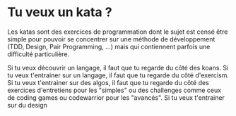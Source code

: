 # Tu veux un kata ?

Les katas sont des exercices de programmation dont le sujet est censé être simple pour pouvoir se concentrer sur une méthode de développement (TDD, Design, Pair Programming, ...) mais qui contiennent parfois une difficulté particulière.

Si tu veux découvrir un langage, il faut que tu regarde du côté des koans.
Si tu veux t'entrainer sur un langage, il faut que tu regarde du côté d'exercism.
Si tu veux t'entrainer sur des algos, il faut que tu regarde du côté des exercices d'entretiens pour les "simples" ou des challenges comme ceux de coding games ou codewarrior pour les "avancés".
Si tu veux t'entrainer sur du design